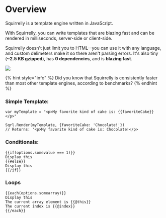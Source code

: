 # Overview

Squirrelly is a template engine written in JavaScript.

With Squirrelly, you can write templates that are blazing fast and can be rendered in milliseconds, server-side or client-side.

Squirrelly doesn't just limit you to HTML--you can use it with any language, and custom delimeters make it so there aren't parsing errors. It's also tiny \(**~2.5 KB gzipped**\), has **0 dependencies**, and is **blazing fast**.

![](https://img.shields.io/bundlephobia/minzip/squirrelly.svg)

{% hint style="info" %}
Did you know that Squirrelly is consistently faster than most other template engines, according to benchmarks?
{% endhint %}

### Simple Template:

```text
var myTemplate = "<p>My favorite kind of cake is: {{favoriteCake}}</p>"

Sqrl.Render(myTemplate, {favoriteCake: 'Chocolate!'})
// Returns: '<p>My favorite kind of cake is: Chocolate!</p>
```

### Conditionals:

```text
{{if(options.somevalue === 1)}}
Display this
{{#else}}
Display this
{{/if}}
```

### Loops

```text
{{each(options.somearray)}}
Display this
The current array element is {{@this}}
The current index is {{@index}}
{{/each}}
```

<div id="codefund"><!-- fallback content --></div>
<script src="https://codefund.app/properties/190/funder.js" async="async"></script>
